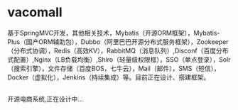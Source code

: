 # vacomall 

基于SpringMVC开发，其他相关技术，Mybatis（开源ORM框架），Mybatis-Plus（国产ORM辅助包），Dubbo（阿里巴巴开源分布式服务框架），Zookeeper（分布式协调），Redis（高效KV），RabbitMQ（消息队列）,Disconf（百度分布式配置）,Nginx（LB负载均衡）,Shiro（轻量级权限框），SSO（单点登录），Solr（搜索引擎），文件存储（百度BOS，七牛云），Mail（邮件），SMS（短信），Docker（虚拟化），Jenkins（持续集成）等。目前正在设计、搭建框架。
##
开源电商系统,正在设计中...

